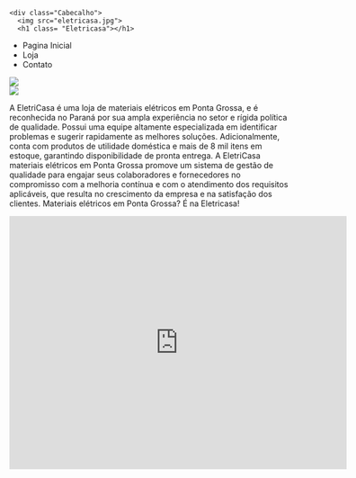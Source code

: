 
<!DOCTYPE html>
 <html lang="pt-BR">
   <head>
      <link rel="stylesheet" href="style.css">
   </head>
   <body>
      
    <div class="Cabecalho">
      <img src="eletricasa.jpg">
      <h1 class= "Eletricasa"></h1>
   </div>

<ul class="menu">
  <li> <a> Pagina Inicial </a> </li>
  <li> <a> Loja</a> </li>
  <li><a> Contato </a> </li>
</ul>

<img class="baner" src="eletricasa.jpg">

<div class ="conteudo">
   <img src="loja.jpg" >
   <p> A EletriCasa é uma loja de materiais elétricos em Ponta Grossa, e é reconhecida no Paraná por sua ampla experiência no setor e rígida política de qualidade. Possui uma equipe altamente especializada em identificar problemas e sugerir rapidamente as melhores soluções. Adicionalmente, conta com produtos de utilidade doméstica e mais de 8 mil itens em estoque, garantindo disponibilidade de pronta entrega. A EletriCasa materiais elétricos em Ponta Grossa promove um sistema de gestão de qualidade para engajar seus colaboradores e fornecedores no compromisso com a melhoria contínua e com o atendimento dos requisitos aplicáveis, que resulta no crescimento da empresa e na satisfação dos clientes. Materiais elétricos em Ponta Grossa? É na Eletricasa!  </p>

</div>

<div class="conteudo">
  <iframe src="https://www.google.com/maps/embed?pb=!1m18!1m12!1m3!1d3613.5009508402854!2d-50.18315252484025!3d-25.08489837778343!2m3!1f0!2f0!3f0!3m2!1i1024!2i768!4f13.1!3m3!1m2!1s0x94e81a06df3eaaab%3A0x85d63d4a22b28638!2sMateriais%20Eletricos%20Eletricasa!5e0!3m2!1spt-BR!2sbr!4v1745330294875!5m2!1spt-BR!2sbr" width="600" height="450" style="border:0;" allowfullscreen="" loading="lazy" referrerpolicy="no-referrer-when-downgrade"></iframe>

</div>

<div class="rodape">
   <p>   </p>
</div>
</body>



       
